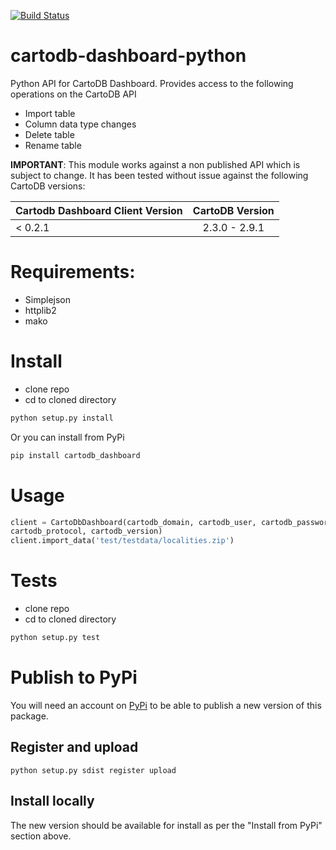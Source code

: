 [![Build Status](https://buildhive.cloudbees.com/job/realestate-com-au/job/cartodb-dashboard-python/badge/icon)](https://buildhive.cloudbees.com/job/realestate-com-au/job/cartodb-dashboard-python/)

cartodb-dashboard-python
========================

Python API for CartoDB Dashboard. Provides access to the following operations on the CartoDB API

+ Import table
+ Column data type changes
+ Delete table
+ Rename table

<strong>IMPORTANT</strong>: This module works against a non published API which is subject to change. It has been tested without issue against the following CartoDB versions:

| Cartodb Dashboard Client Version   | CartoDB Version |
|----------|:-------------:|
| < 0.2.1 | 2.3.0 -  2.9.1   |


# Requirements:

+ Simplejson
+ httplib2
+ mako

# Install

+ clone repo
+ cd to cloned directory

```bash
python setup.py install
```

Or you can install from PyPi

```bash
pip install cartodb_dashboard
```

# Usage

```python
client = CartoDbDashboard(cartodb_domain, cartodb_user, cartodb_password, cartodb_host+':'+cartodb_api_port,
cartodb_protocol, cartodb_version)
client.import_data('test/testdata/localities.zip')
```


# Tests

+ clone repo
+ cd to cloned directory

```bash
python setup.py test
```

# Publish to PyPi
You will need an account on [PyPi](https://pypi.python.org/pypi) to be able to publish a new version of this package.

## Register and upload
`python setup.py sdist register upload`

## Install locally
The new version should be available for install as per the "Install from PyPi" section above.
